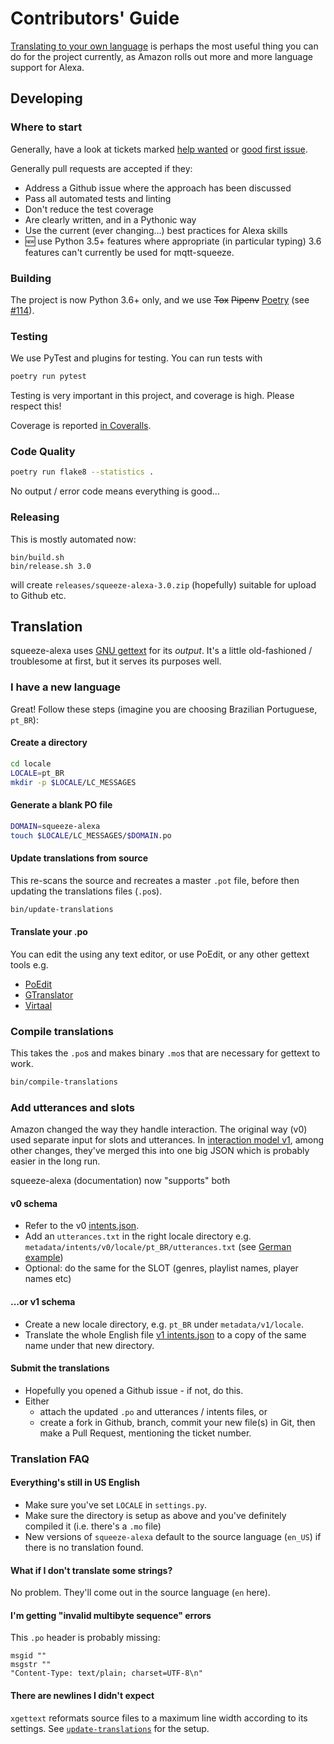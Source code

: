 Contributors' Guide
===================

[Translating to your own language](#translation) is perhaps the most useful thing you can do for the project currently,
as Amazon rolls out more and more language support for Alexa.

Developing
----------

### Where to start
Generally, have a look at tickets marked [help wanted](https://github.com/declension/squeeze-alexa/issues?q=is%3Aissue+is%3Aopen+label%3A%22help+wanted%22)
or [good first issue](https://github.com/declension/squeeze-alexa/issues?q=is%3Aissue+is%3Aopen+label%3A%22good+first+issue%22).

Generally pull requests are accepted if they:
 * Address a Github issue where the approach has been discussed
 * Pass all automated tests and linting
 * Don't reduce the test coverage
 * Are clearly written, and in a Pythonic way
 * Use the current (ever changing...) best practices for Alexa skills
 * :new: use Python 3.5+ features where appropriate (in particular typing)
   3.6 features can't currently be used for mqtt-squeeze.


### Building

The project is now Python 3.6+ only, and we use ~~Tox~~ ~~Pipenv~~ [Poetry](https://poetry.eustace.io/docs/) (see [#114](https://github.com/declension/squeeze-alexa/issues/114)).


### Testing
We use PyTest and plugins for testing. You can run tests with

```bash
poetry run pytest
```

Testing is very important in this project, and coverage is high.
Please respect this!

Coverage is reported [in Coveralls](https://coveralls.io/github/declension/squeeze-alexa).


### Code Quality

```bash
poetry run flake8 --statistics .
```
No output / error code means everything is good...

### Releasing

This is mostly automated now:
```
bin/build.sh
bin/release.sh 3.0
```
will create `releases/squeeze-alexa-3.0.zip` (hopefully) suitable for upload to Github etc.



Translation
-----------

squeeze-alexa uses [GNU gettext](https://www.gnu.org/software/gettext/) for its _output_.
It's a little old-fashioned / troublesome at first, but it serves its purposes well.


### I have a new language
Great! Follow these steps (imagine you are choosing Brazilian Portuguese, `pt_BR`):

#### Create a directory

```bash
cd locale
LOCALE=pt_BR
mkdir -p $LOCALE/LC_MESSAGES
```

#### Generate a blank PO file
```bash
DOMAIN=squeeze-alexa
touch $LOCALE/LC_MESSAGES/$DOMAIN.po
```

#### Update translations from source
This re-scans the source and recreates a master `.pot` file, before then updating the translations files (`.po`s).

```bash
bin/update-translations
```

#### Translate your .po
You can edit the using any text editor, or use PoEdit, or any other gettext tools e.g.

 * [PoEdit](https://poedit.net/)
 * [GTranslator](https://wiki.gnome.org/Apps/Gtranslator)
 * [Virtaal](http://virtaal.translatehouse.org/download.html)

### Compile translations
This takes the `.po`s and makes binary `.mo`s that are necessary for gettext to work.
```bash
bin/compile-translations
```

### Add utterances and slots
Amazon changed the way they handle interaction. The original way (v0) used separate input for slots and utterances.
In [interaction model v1](https://developer.amazon.com/docs/smapi/interaction-model-schema.html#sample-interaction-model-schema), among other changes, they've merged this into one big JSON which is probably easier in the long run.

squeeze-alexa (documentation) now "supports" both

#### v0 schema
 * Refer to the v0 [intents.json](../metadata/intents/v0/intents.json).
 * Add an `utterances.txt` in the right locale directory e.g. `metadata/intents/v0/locale/pt_BR/utterances.txt` (see [German example](https://github.com/declension/squeeze-alexa/blob/master/metadata/intents/v0/locale/de_DE/utterances.txt))
 * Optional: do the same for the SLOT (genres, playlist names, player names etc)

#### ...or v1 schema
 * Create a new locale directory, e.g. `pt_BR` under `metadata/v1/locale`.
 * Translate the whole English file [v1 intents.json](../metadata/intents/v1/locale/en_US) to a copy of the same name under that new directory.


#### Submit the translations
 * Hopefully you opened a Github issue - if not, do this.
 * Either
   * attach the updated `.po` and utterances / intents files, or
   * create a fork in Github, branch, commit your new file(s) in Git, then make a Pull Request, mentioning the ticket number.


### Translation FAQ

#### Everything's still in US English
 * Make sure you've set `LOCALE` in `settings.py`.
 * Make sure the directory is setup as above and you've definitely compiled it (i.e. there's a `.mo` file)
 * New versions of `squeeze-alexa` default to the source language (`en_US`) if there is no translation found.

#### What if I don't translate some strings?
No problem. They'll come out in the source language (`en` here).

#### I'm getting "invalid multibyte sequence" errors
This `.po` header is probably missing:

    msgid ""
    msgstr ""
    "Content-Type: text/plain; charset=UTF-8\n"

#### There are newlines I didn't expect
`xgettext` reformats source files to a maximum line width according to its settings.
See [`update-translations`](../bin/update-translations) for the setup.
